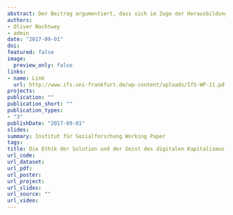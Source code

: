 ```yaml
---
abstract: Der Beitrag argumentiert, dass sich im Zuge der Herausbildung eines »digitalen Kapitalismus« auch die Herausbildung eines neuen, digitalkapitalistischen Geistes beobachten lässt. In einem ersten Schritt wird in ideengeschichtlicher Auseinandersetzung mit Sombart, Weber sowie Boltanski und Chiapello ein Begriff des kapitalistischen Geistes gewonnen, der sich als das soziohistorisch variierende Gesamt der normativen Wissensbestände definieren lässt, die das Handeln kapitalistischer Akteure motivieren und legitimieren. Diese Konzeptualisierung wird anschließend unter Rückgriff auf die Soziologie der Rechtfertigung mit theoretischem Leben gefüllt und zur Analyseheuristik einer strukturierenden Inhaltsanalyse nach Mayring herangezogen. Das Sample der Analyse besteht aus insgesamt 34 Dokumenten (628 Codings) von und über digitale Eliten, in denen zum Ausdruck kommt, wie diese ihr unternehmerisches Handeln motivieren und legitimieren. Unsere Befunde erlauben zunächst einem illustrativen Überblick über die Verschiebungen zwischen dem von Boltanski und Chiapello identifizierten »neuen« und dem hier untersuchten digitalkapitalistischen Geist. Im Zentrum dieses digitalkapitalistischen Geistes und damit auch unseres Beitrags steht jedoch eine neue und eigenständige Rechtfertigungsordnung, die wir im Anschluss an Morozov als Polis der Solution bezeichnen. Diese wird einerseits hinsichtlich ihrer Genese aus der jüngeren (Sozial-)Kritik am Kapitalismus normativ rekonstruiert. Andererseits wird sie hinsichtlich ihrer Struktur als Rechtfertigungsordnung analysiert, in der sich Wertigkeit über das technologisch-unternehmerische (und nicht etwa politische) Lösen von Menschheitsproblemen definiert und die im »Weltverbessererunternehmer« ihren idealen Vertreter findet. 
authors:
- Oliver Nachtwey
- admin
date: "2017-09-01"
doi:
featured: false
image:
  preview_only: false
links:
- name: Link
  url: http://www.ifs.uni-frankfurt.de/wp-content/uploads/IfS-WP-11.pdf
projects:
publication: ""
publication_short: ""
publication_types:
- "3"
publishDate: "2017-09-01"
slides:
summary: Institut für Sozialforschung Working Paper
tags:
title: Die Ethik der Solution und der Geist des digitalen Kapitalismus
url_code:
url_dataset:
url_pdf:
url_poster:
url_project:
url_slides:
url_source: ""
url_video:
---
```

